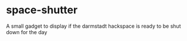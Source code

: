 # space-shutter
A small gadget to display if the darmstadt hackspace is ready to be shut down for the day
